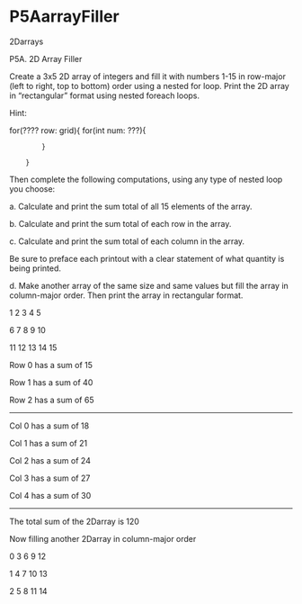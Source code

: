 # P5AarrayFiller
2Darrays

P5A. 2D Array Filler

 

Create a 3x5 2D array of integers and fill it with numbers 1-15 in row-major (left to right, top to bottom) order using a nested for loop. Print the 2D array in “rectangular” format using nested foreach loops. 

Hint:


for(???? row: grid){
            for(int num: ???){
                
            }
            
        }




Then complete the following computations, using any type of nested loop you choose:

a.                 Calculate and print the sum total of all 15 elements of the array.

b.                 Calculate and print the sum total of each row in the array.

c.                  Calculate and print the sum total of each column in the array.

Be sure to preface each printout with a clear statement of what quantity is being printed.

d.  Make another array of the same size and same values but fill the array in column-major order.  Then print the array in rectangular format.




1  2  3  4  5 

6  7  8  9 10 

11 12 13 14 15 

Row 0 has a sum of 15

Row 1 has a sum of 40

Row 2 has a sum of 65

-----------------------

Col 0 has a sum of 18

Col 1 has a sum of 21

Col 2 has a sum of 24

Col 3 has a sum of 27

Col 4 has a sum of 30

-----------------------

The total sum of the 2Darray is 120

 

Now filling another 2Darray in column-major order

0 3 6 9 12 

1 4 7 10 13 

2 5 8 11 14 
